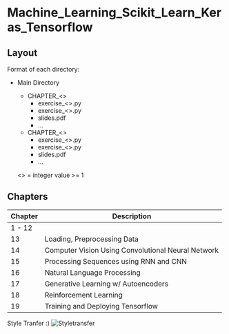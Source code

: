 
# Machine_Learning_Scikit_Learn_Keras_Tensorflow    

## Layout

Format of each directory:

- Main Directory
    - CHAPTER_<>                
        - exercise_<>.py        
        - exercise_<>.py
        - slides.pdf
        - ...
    - CHAPTER_<>
        - exercise_<>.py
        - exercise_<>.py
        - slides.pdf
        - ...

    <> =  integer value >= 1 

## Chapters

| Chapter | Description |
|----------|----------  |
|  1 - 12   | |
|  13   | Loading, Preprocessing Data   |
|  14   | Computer Vision Using Convolutional Neural Network   |
|  15   | Processing Sequences using RNN and CNN   |
|  16   | Natural Language Processing   |
|  17   | Generative Learning w/ Autoencoders|
|  18   | Reinforcement Learning|
|  19   | Training and Deploying Tensorflow|

Style Tranfer :)
![Styletransfer](https://github.com/hectwilliams/Machine_Learning_Scikit_Learn/CHAPTER_14/exercise_11_StyleTransferExample.png)